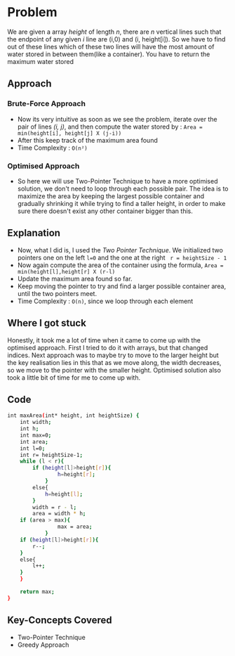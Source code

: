 # Problem
We are given a array *height* of length *n*, there are *n* vertical lines such that the endpoint of any given *i* line are (i,0) and (i, height[i]).
So we have to find out of these lines which of these two lines will have the most amount of water stored in between them(like a container). You have to return the maximum water stored 

## Approach

### Brute-Force Approach
* Now its very intuitive as soon as we see the problem, iterate over the pair of lines *(i, j)*, and then compute the water stored by : ```Area = min(height[i], height[j] X (j-i))```
* After this keep track of the maximum area found
* Time Complexity : ```O(n²)```

### Optimised Approach
* So here we will use Two-Pointer Technique to have a more optimised solution, we don't need to loop through each possible pair. The idea is to maximize the area by keeping the largest possible container and gradually shrinking it while trying to find a taller height, in order to make sure there doesn't exist any other container bigger than this. 

## Explanation
* Now, what I did is, I used the *Two Pointer Technique*. We initialized two pointers one on the left ```l=0``` and the one at the right ``` r = heightSize - 1```
* Now again compute the area of the container using the formula, ```Area = min(height[l],height[r] X (r-l)```
* Update the maximum area found so far.
* Keep moving the pointer to try and find a larger possible container area, until the two pointers meet.
* Time Complexity : ```O(n)```, since we loop through each element


## Where I got stuck
Honestly, it took me a lot of time when it came to come up with the optimised approach. First I tried to do it with arrays, but that changed indices. Next approach was to maybe try to move to the larger height but the key realisation lies in this that as we move along, the width decreases, so we move to the pointer with the smaller height. Optimised solution also took a little bit of time for me to come up with.

## Code
```sh
int maxArea(int* height, int heightSize) {
    int width;
    int h;
    int max=0;
    int area;
    int l=0;
    int r= heightSize-1;
    while (l < r){
        if (height[l]>height[r]){
                h=height[r];
            }
        else{
            h=height[l];
        }
        width = r - l;
        area = width * h;
    if (area > max){
                max = area;
            }
    if (height[l]>height[r]){
        r--;
    }
    else{
        l++;
    }
    }  

    return max;
}
```


## Key-Concepts Covered
* Two-Pointer Technique
* Greedy Approach
